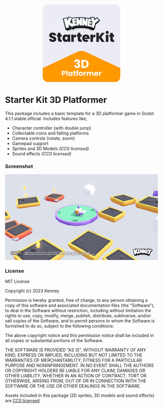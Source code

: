 <p align="center"><img src="icon.png"/></p>

# Starter Kit 3D Platformer

This package includes a basic template for a 3D platformer game in Godot 4.1.1.stable.official. Includes features like;

- Character controller (with double jump)
- Collectable coins and falling platforms
- Camera controls (rotate, zoom)
- Gamepad support
- Sprites and 3D Models _(CC0 licensed)_
- Sound effects _(CC0 licensed)_

### Screenshot

<p align="center"><img src="screenshots/screenshot.png"/></p>

### License

MIT License

Copyright (c) 2023 Kenney

Permission is hereby granted, free of charge, to any person obtaining a copy of this software and associated documentation files (the "Software"), to deal in the Software without restriction, including without limitation the rights to use, copy, modify, merge, publish, distribute, sublicense, and/or sell copies of the Software, and to permit persons to whom the Software is furnished to do so, subject to the following conditions:

The above copyright notice and this permission notice shall be included in all copies or substantial portions of the Software.

THE SOFTWARE IS PROVIDED "AS IS", WITHOUT WARRANTY OF ANY KIND, EXPRESS OR IMPLIED, INCLUDING BUT NOT LIMITED TO THE WARRANTIES OF MERCHANTABILITY, FITNESS FOR A PARTICULAR PURPOSE AND NONINFRINGEMENT. IN NO EVENT SHALL THE AUTHORS OR COPYRIGHT HOLDERS BE LIABLE FOR ANY CLAIM, DAMAGES OR OTHER LIABILITY, WHETHER IN AN ACTION OF CONTRACT, TORT OR OTHERWISE, ARISING FROM, OUT OF OR IN CONNECTION WITH THE SOFTWARE OR THE USE OR OTHER DEALINGS IN THE SOFTWARE.

Assets included in this package (2D sprites, 3D models and sound effects) are [CC0 licensed](https://creativecommons.org/publicdomain/zero/1.0/)